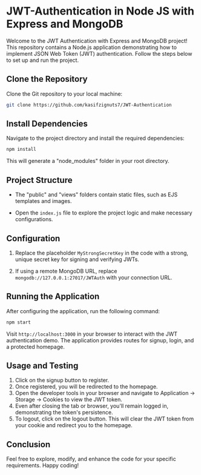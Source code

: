 # JWT-Authentication in Node JS with Express and MongoDB

Welcome to the JWT Authentication with Express and MongoDB project! This repository contains a Node.js application demonstrating how to implement JSON Web Token (JWT) authentication. Follow the steps below to set up and run the project.

## Clone the Repository

Clone the Git repository to your local machine:

```bash
git clone https://github.com/kasifzignuts7/JWT-Authentication
```

## Install Dependencies

Navigate to the project directory and install the required dependencies:

```bash
npm install
```

This will generate a "node_modules" folder in your root directory.

## Project Structure

- The "public" and "views" folders contain static files, such as EJS templates and images.

- Open the `index.js` file to explore the project logic and make necessary configurations.

## Configuration

1. Replace the placeholder `MyStrongSecretKey` in the code with a strong, unique secret key for signing and verifying JWTs.

2. If using a remote MongoDB URL, replace `mongodb://127.0.0.1:27017/JWTAuth` with your connection URL.

## Running the Application

After configuring the application, run the following command:

```bash
npm start
```

Visit `http://localhost:3000` in your browser to interact with the JWT authentication demo. The application provides routes for signup, login, and a protected homepage.

## Usage and Testing

1. Click on the signup button to register.
2. Once registered, you will be redirected to the homepage.
3. Open the developer tools in your browser and navigate to Application -> Storage -> Cookies to view the JWT token.
4. Even after closing the tab or browser, you'll remain logged in, demonstrating the token's persistence.
5. To logout, click on the logout button. This will clear the JWT token from your cookie and redirect you to the homepage.

## Conclusion

Feel free to explore, modify, and enhance the code for your specific requirements. Happy coding!

